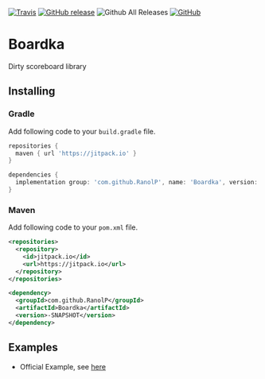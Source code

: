 [![Travis](https://img.shields.io/travis/RanolP/Boardka.svg)](https://travis-ci.org/RanolP/Boardka)
[![GitHub release](https://img.shields.io/github/release/RanolP/Boardka.svg)](https://github.com/RanolP/Boardka/releases)
![Github All Releases](https://img.shields.io/github/downloads/RanolP/Boardka/total.svg)
[![GitHub](https://img.shields.io/github/license/RanolP/Boardka.svg)](https://github.com/RanolP/Boardka/blob/master/LICENSE)

# Boardka

Dirty scoreboard library

## Installing

### Gradle

Add following code to your `build.gradle` file.

```gradle
repositories {
  maven { url 'https://jitpack.io' }
}

dependencies {
  implementation group: 'com.github.RanolP', name: 'Boardka', version: '-SNAPSHOT'
}
```

### Maven

Add following code to your `pom.xml` file.

```xml
<repositories>
  <repository>
    <id>jitpack.io</id>
    <url>https://jitpack.io</url>
  </repository>
</repositories>

<dependency>
  <groupId>com.github.RanolP</groupId>
  <artifactId>Boardka</artifactId>
  <version>-SNAPSHOT</version>
</dependency>
```

## Examples

- Official Example, see [here](/blob/master/example)
